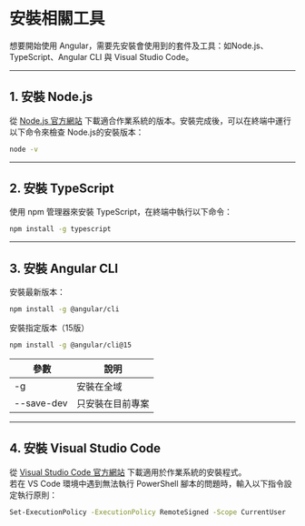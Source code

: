 #  安裝相關工具

想要開始使用 Angular，需要先安裝會使用到的套件及工具：如Node.js、TypeScript、Angular CLI 與 Visual Studio Code。  

___

## 1. 安裝 Node.js

從 [Node.js 官方網站](https://nodejs.org/) 下載適合作業系統的版本。安裝完成後，可以在終端中運行以下命令來檢查 Node.js的安裝版本：

```bash
node -v
```

___

## 2. 安裝 TypeScript

使用 npm 管理器來安裝 TypeScript，在終端中執行以下命令：

```bash
npm install -g typescript
```

___

## 3. 安裝 Angular CLI

安裝最新版本：
```bash
npm install -g @angular/cli
```

安裝指定版本（15版）
```bash
npm install -g @angular/cli@15
```
|  參數    | 說明 |
| --------- | ----------- |
| -g    | 安裝在全域       |
| --save-dev | 只安裝在目前專案  |

___

## 4. 安裝 Visual Studio Code

從 [Visual Studio Code 官方網站](https://code.visualstudio.com/) 下載適用於作業系統的安裝程式。  
若在 VS Code 環境中遇到無法執行 PowerShell 腳本的問題時，輸入以下指令設定執行原則：

```bash
Set-ExecutionPolicy -ExecutionPolicy RemoteSigned -Scope CurrentUser
```